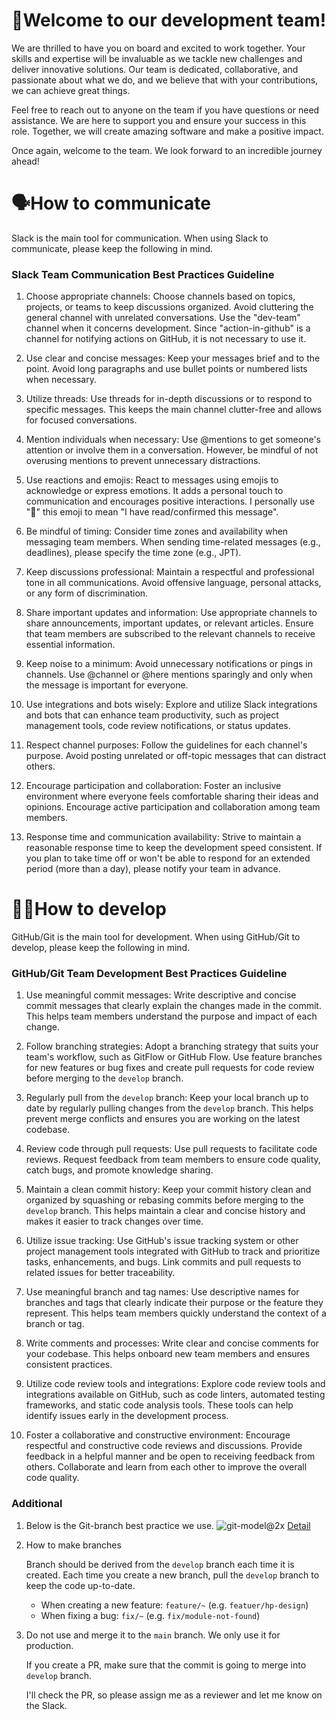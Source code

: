 # 🎉Welcome to our development team!

We are thrilled to have you on board and excited to work together. Your skills and expertise will be invaluable as we tackle new challenges and deliver innovative solutions. Our team is dedicated, collaborative, and passionate about what we do, and we believe that with your contributions, we can achieve great things.

Feel free to reach out to anyone on the team if you have questions or need assistance. We are here to support you and ensure your success in this role. Together, we will create amazing software and make a positive impact.

Once again, welcome to the team. We look forward to an incredible journey ahead!



# 🗣How to communicate

Slack is the main tool for communication. When using Slack to communicate, please keep the following in mind.


### Slack Team Communication Best Practices Guideline

1. Choose appropriate channels: Choose channels based on topics, projects, or teams to keep discussions organized. Avoid cluttering the general channel with unrelated conversations. Use the "dev-team" channel when it concerns development. Since "action-in-github" is a channel for notifying actions on GitHub, it is not necessary to use it.
    
2. Use clear and concise messages: Keep your messages brief and to the point. Avoid long paragraphs and use bullet points or numbered lists when necessary.
    
3. Utilize threads: Use threads for in-depth discussions or to respond to specific messages. This keeps the main channel clutter-free and allows for focused conversations.
    
4. Mention individuals when necessary: Use @mentions to get someone's attention or involve them in a conversation. However, be mindful of not overusing mentions to prevent unnecessary distractions.
    
5. Use reactions and emojis: React to messages using emojis to acknowledge or express emotions. It adds a personal touch to communication and encourages positive interactions. I personally use "👀" this emoji to mean "I have read/confirmed this message".
    
6. Be mindful of timing: Consider time zones and availability when messaging team members. When sending time-related messages (e.g., deadlines), please specify the time zone (e.g., JPT). 
    
7. Keep discussions professional: Maintain a respectful and professional tone in all communications. Avoid offensive language, personal attacks, or any form of discrimination.
    
8. Share important updates and information: Use appropriate channels to share announcements, important updates, or relevant articles. Ensure that team members are subscribed to the relevant channels to receive essential information.
    
9. Keep noise to a minimum: Avoid unnecessary notifications or pings in channels. Use @channel or @here mentions sparingly and only when the message is important for everyone.
    
10. Use integrations and bots wisely: Explore and utilize Slack integrations and bots that can enhance team productivity, such as project management tools, code review notifications, or status updates.
    
11. Respect channel purposes: Follow the guidelines for each channel's purpose. Avoid posting unrelated or off-topic messages that can distract others.
    
12. Encourage participation and collaboration: Foster an inclusive environment where everyone feels comfortable sharing their ideas and opinions. Encourage active participation and collaboration among team members.

13. Response time and communication availability: Strive to maintain a reasonable response time to keep the development speed consistent. If you plan to take time off or won't be able to respond for an extended period (more than a day), please notify your team in advance. 



# 🧑‍💻How to develop

GitHub/Git is the main tool for development. When using GitHub/Git to develop, please keep the following in mind.


### GitHub/Git Team Development Best Practices Guideline

1. Use meaningful commit messages: Write descriptive and concise commit messages that clearly explain the changes made in the commit. This helps team members understand the purpose and impact of each change.
    
2. Follow branching strategies: Adopt a branching strategy that suits your team's workflow, such as GitFlow or GitHub Flow. Use feature branches for new features or bug fixes and create pull requests for code review before merging to the `develop` branch.
    
3. Regularly pull from the `develop` branch: Keep your local branch up to date by regularly pulling changes from the `develop` branch. This helps prevent merge conflicts and ensures you are working on the latest codebase.
    
4. Review code through pull requests: Use pull requests to facilitate code reviews. Request feedback from team members to ensure code quality, catch bugs, and promote knowledge sharing.
    
5. Maintain a clean commit history: Keep your commit history clean and organized by squashing or rebasing commits before merging to the `develop` branch. This helps maintain a clear and concise history and makes it easier to track changes over time.
    
6. Utilize issue tracking: Use GitHub's issue tracking system or other project management tools integrated with GitHub to track and prioritize tasks, enhancements, and bugs. Link commits and pull requests to related issues for better traceability.
    
7. Use meaningful branch and tag names: Use descriptive names for branches and tags that clearly indicate their purpose or the feature they represent. This helps team members quickly understand the context of a branch or tag.
    
8. Write comments and processes: Write clear and concise comments for your codebase. This helps onboard new team members and ensures consistent practices.
    
9. Utilize code review tools and integrations: Explore code review tools and integrations available on GitHub, such as code linters, automated testing frameworks, and static code analysis tools. These tools can help identify issues early in the development process.
    
10. Foster a collaborative and constructive environment: Encourage respectful and constructive code reviews and discussions. Provide feedback in a helpful manner and be open to receiving feedback from others. Collaborate and learn from each other to improve the overall code quality.


### Additional

1. Below is the Git-branch best practice we use.
   ![git-model@2x](https://github.com/Succery-dev/Onboarding/assets/54393289/77166a4b-d8e4-435a-a72f-01d4bbaf3acb)
   [Detail](https://nvie.com/posts/a-successful-git-branching-model/)

2. How to make branches

   Branch should be derived from the `develop` branch each time it is created. Each time you create a new branch, pull the `develop` branch to keep the code up-to-date.
   
   * When creating a new feature: `feature/~` (e.g. `featuer/hp-design`)
   * When fixing a bug: `fix/~` (e.g. `fix/module-not-found`)
  
3. Do not use and merge it to the `main` branch. We only use it for production.
   
   If you create a PR, make sure that the commit is going to merge into `develop` branch.
   
   I'll check the PR, so please assign me as a reviewer and let me know on the Slack.
